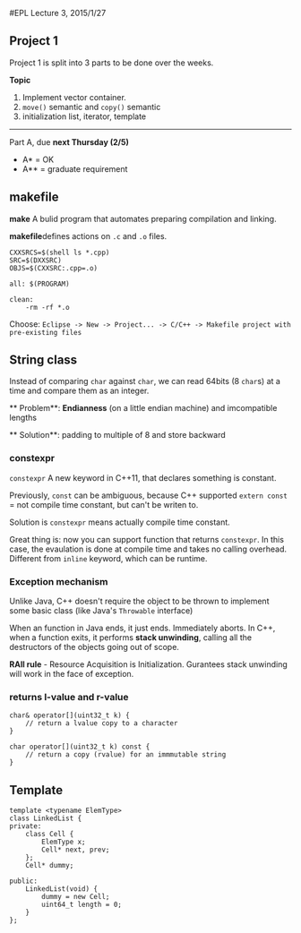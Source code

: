 #EPL Lecture 3, 2015/1/27

## Project 1
Project 1 is split into 3 parts to be done over the weeks.

**Topic**

1. Implement vector container.
2. `move()` semantic and `copy()` semantic
3. initialization list, iterator, template

---
Part A, due **next Thursday (2/5)**
- A* = OK
- A\** = graduate requirement

## makefile
**make** A bulid program that automates preparing compilation and linking.

**makefile**defines actions on `.c` and `.o` files.

```
CXXSRCS=$(shell ls *.cpp)
SRC=$(DXXSRC)
OBJS=$(CXXSRC:.cpp=.o)

all: $(PROGRAM)

clean:
	-rm -rf *.o
```

Choose: `Eclipse -> New -> Project... -> C/C++ -> Makefile project with pre-existing files`

## String class

Instead of comparing `char` against `char`, we can read 64bits (8 `char`s) at a time and compare them as an integer.

** Problem**: **Endianness** (on a little endian machine) and imcompatible lengths

** Solution**: padding to multiple of 8 and store backward

### constexpr
`constexpr` A new keyword in C++11, that declares something is constant. 

Previously, `const` can be ambiguous, because C++ supported `extern const` = not compile time constant, but can't be writen to.

Solution is `constexpr` means actually compile time constant.

Great thing is: now you can support function that returns `constexpr`. In this case, the evaulation is done at compile time and takes no calling overhead. Different from `inline` keyword, which can be runtime.

### Exception mechanism
Unlike Java, C++ doesn't require the object to be thrown to implement some basic class (like Java's `Throwable` interface)

When an function in Java ends, it just ends. Immediately aborts. In C++, when a function exits, it performs **stack unwinding**, calling all the destructors of the objects going out of scope.

**RAII rule** - Resource Acquisition is Initialization. Gurantees stack unwinding will work in the face of exception.

### returns l-value and r-value

```
char& operator[](uint32_t k) {
	// return a lvalue copy to a character
}

char operator[](uint32_t k) const {
	// return a copy (rvalue) for an immmutable string
}
```

## Template

```
template <typename ElemType>
class LinkedList {
private:
	class Cell {
    	ElemType x;
		Cell* next, prev;
    };
    Cell* dummy;

public:
    LinkedList(void) {
    	dummy = new Cell;
		uint64_t length = 0;
    }
};
```
